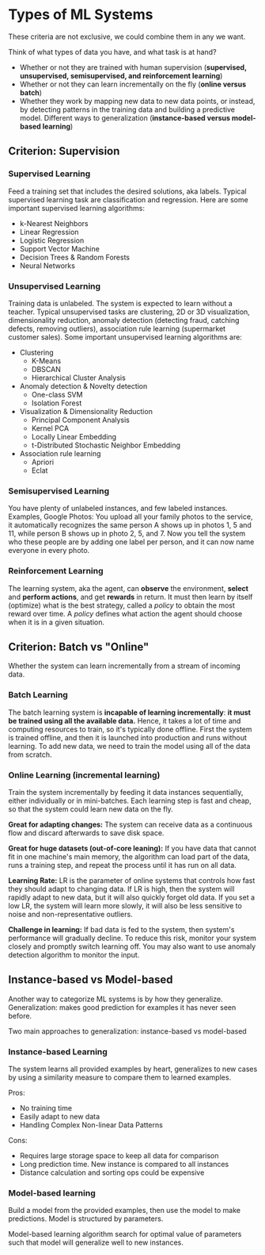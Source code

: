 # Types of ML Systems

These criteria are not exclusive, we could combine them in any we want.

Think of what types of data you have, and what task is at hand?

- Whether or not they are trained with human supervision (**supervised, unsupervised, semisupervised, and reinforcement learning**)
- Whether or not they can learn incrementally on the fly (**online versus batch**)
- Whether they work by mapping new data to new data points, or instead, by detecting patterns in the training data and building a predictive model. Different ways to generalization (**instance-based versus model-based learning**)

## Criterion: Supervision

### Supervised Learning
Feed a training set that includes the desired solutions, aka labels. Typical supervised learning task are classification and regression. Here are some important supervised learning algorithms:
- k-Nearest Neighbors
- Linear Regression
- Logistic Regression
- Support Vector Machine
- Decision Trees & Random Forests
- Neural Networks

### Unsupervised Learning
Training data is unlabeled. The system is expected to learn without a teacher. Typical unsupervised tasks are clustering, 2D or 3D visualization, dimensionality reduction, anomaly detection (detecting fraud, catching defects, removing outliers), association rule learning (supermarket customer sales). Some important unsupervised learning algorithms are:
- Clustering
  - K-Means
  - DBSCAN
  - Hierarchical Cluster Analysis
- Anomaly detection & Novelty detection
  - One-class SVM
  - Isolation Forest
- Visualization & Dimensionality Reduction
  - Principal Component Analysis
  - Kernel PCA
  - Locally Linear Embedding
  - t-Distributed Stochastic Neighbor Embedding
- Association rule learning
  - Apriori
  - Eclat

### Semisupervised Learning
You have plenty of unlabeled instances, and few labeled instances. Examples, Google Photos: 
You upload all your family photos to the service, it automatically recognizes the same person A shows up in photos 1, 5 and 11, while person B shows up in photo 2, 5, and 7. Now you tell the system who these people are by adding one label per person, and it can now name everyone in every photo. 

### Reinforcement Learning
The learning system, aka the agent, can **observe** the environment, **select** and **perform actions**, and get **rewards** in return. It must then learn by itself (optimize) what is the best strategy, called a *policy* to obtain the most reward over time. A *policy* defines what action the agent should choose when it is in a given situation.





## Criterion: Batch vs "Online"
Whether the system can learn incrementally from a stream of incoming data. 

### Batch Learning
The batch learning system is **incapable of learning incrementally**: **it must be trained using all the available data.** Hence, it takes a lot of time and computing resources to train, so it's typically done offline. First the system is trained offline, and then it is launched into production and runs without learning. To add new data, we need to train the model using all of the data from scratch. 


### Online Learning (incremental learning)
Train the system incrementally by feeding it data instances sequentially, either individually or in mini-batches. Each learning step is fast and cheap, so that the system could learn new data on the fly.

**Great for adapting changes:**
The system can receive data as a continuous flow and discard afterwards to save disk space.

**Great for huge datasets (out-of-core leaning):**
If you have data that cannot fit in one machine's main memory, the algorithm can load part of the data, runs a training step, and repeat the process until it has run on all data. 

**Learning Rate:**
LR is the parameter of online systems that controls how fast they should adapt to changing data. If LR is high, then the system will rapidly adapt to new data, but it will also quickly forget old data. If you set a low LR, the system will learn more slowly, it will also be less sensitive to noise and non-representative outliers. 

**Challenge in learning:**
If bad data is fed to the system, then system's performance will gradually decline. To reduce this risk, monitor your system closely and promptly switch learning off. You may also want to use anomaly detection algorithm to monitor the input. 


## Instance-based vs Model-based
Another way to categorize ML systems is by how they generalize. Generalization: makes good prediction for examples it has never seen before.

Two main approaches to generalization: instance-based vs model-based

### Instance-based Learning
The system learns all provided examples by heart, generalizes to new cases by using a similarity measure to compare them to learned examples. 

Pros:
- No training time
- Easily adapt to new data
- Handling Complex Non-linear Data Patterns
  
Cons:
- Requires large storage space to keep all data for comparison
- Long prediction time. New instance is compared to all instances
- Distance calculation and sorting ops could be expensive

### Model-based learning
Build a model from the provided examples, then use the model to make predictions. Model is structured by parameters. 

Model-based learning algorithm search for optimal value of parameters such that model will generalize well to new instances.